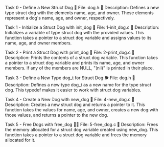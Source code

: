 Task 0 - Define a New Struct Dog 🐶
File: dog.h
📝 Description: Defines a new type struct dog with the elements name, age, and owner. These elements represent a dog's name, age, and owner, respectively.

Task 1 - Initialize a Struct Dog with init_dog 🌟
File: 1-init_dog.c
📝 Description: Initializes a variable of type struct dog with the provided values. This function takes a pointer to a struct dog variable and assigns values to its name, age, and owner members.

Task 2 - Print a Struct Dog with print_dog 🐾
File: 2-print_dog.c
📝 Description: Prints the contents of a struct dog variable. This function takes a pointer to a struct dog variable and prints its name, age, and owner members. If any of the members are NULL, "(nil)" is printed in their place.

Task 3 - Define a New Type dog_t for Struct Dog 🐕
File: dog.h
📝 Description: Defines a new type dog_t as a new name for the type struct dog. This typedef makes it easier to work with struct dog variables.

Task 4 - Create a New Dog with new_dog 🌟
File: 4-new_dog.c
📝 Description: Creates a new struct dog and returns a pointer to it. This function takes the values for name, age, and owner, creates a new dog with those values, and returns a pointer to the new dog.

Task 5 - Free Dogs with free_dog 🐕‍🦺
File: 5-free_dog.c
📝 Description: Frees the memory allocated for a struct dog variable created using new_dog. This function takes a pointer to a struct dog variable and frees the memory allocated for it.
